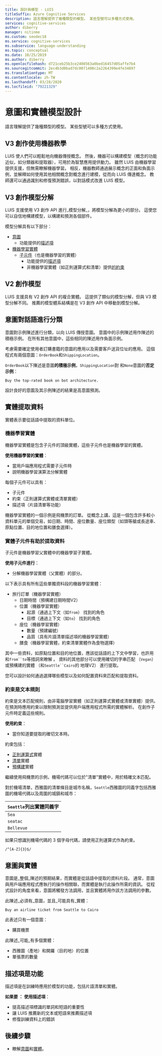 ```yaml
---
title: 設計與模型 - LUIS
titleSuffix: Azure Cognitive Services
description: 語言理解提供了幾種類型的模型。 某些型號可以多種方式使用。
services: cognitive-services
author: diberry
manager: nitinme
ms.custom: seodec18
ms.service: cognitive-services
ms.subservice: language-understanding
ms.topic: conceptual
ms.date: 10/25/2019
ms.author: diberry
ms.openlocfilehash: d721ceb25b3ce2408563a0bed16457d05affe7b4
ms.sourcegitcommit: 2ec4b3d0bad7dc0071400c2a2264399e4fe34897
ms.translationtype: MT
ms.contentlocale: zh-TW
ms.lasthandoff: 03/28/2020
ms.locfileid: "79221329"
---
```

# <a name="design-with-intent-and-entity-models"></a>意圖和實體模型設計 

語言理解提供了幾種類型的模型。 某些型號可以多種方式使用。 

## <a name="v3-authoring-uses-machine-teaching"></a>V3 創作使用機器教學

LUIS 使人們可以輕鬆地向機器傳授概念。 然後，機器可以構建模型（概念的功能近似，如分類器和提取器），可用於為智慧應用提供動力。 雖然 LUIS 由機器學習提供支援，但無需瞭解機器學習。 相反，機器教師通過展示概念的正面和負面示例，並解釋如何使用其他相關概念對概念進行建模，從而向 LUIS 傳達概念。 教師還可以通過識別和修復預測錯誤，以對話模式改進 LUIS 模型。 

## <a name="v3-authoring-model-decomposition"></a>V3 創作模型分解

LUIS 支援使用 V3 創作 API 進行_模型分解_，將模型分解為更小的部分。 這使您可以自信地構建模型，以構建和預測各個部件。

模型分解具有以下部分：

* [意圖](#intents-classify-utterances)
    * 功能提供的[描述項](#descriptors-are-features)
* [機器學習實體](#machine-learned-entities)
    * [子元件](#entity-subcomponents-help-extract-data)（也是機器學習的實體）
        * 功能提供的[描述項](#descriptors-are-features) 
        * 非機器學習實體（如正則運算式和清單）提供[的約束](#constraints-are-text-rules)

## <a name="v2-authoring-models"></a>V2 創作模型

LUIS 支援具有 V2 創作 API 的複合實體。 這提供了類似的模型分解，但與 V3 模型分解不同。 推薦的模型體系結構是在 V3 創作 API 中移動到模型分解。 

## <a name="intents-classify-utterances"></a>意圖對話語進行分類

意圖對示例陳述進行分類，以向 LUIS 傳授意圖。 意圖中的示例陳述用作陳述的積極示例。 在所有其他意圖中，這些相同的陳述用作負面示例。

考慮需要確定使用者訂購書籍的意圖的應用以及需要客戶送貨位址的應用。 這個程式有兩個意圖：`OrderBook`和`ShippingLocation`。

`OrderBook`以下陳述是意圖**的積極示例**，`ShippingLocation`對 和`None`意圖的**否定示例**： 

`Buy the top-rated book on bot architecture.`

設計良好的意圖及其示例陳述的結果是高意圖預測。 

## <a name="entities-extract-data"></a>實體提取資料

實體表示要從話語中提取的資料單位。 

### <a name="machine-learned-entities"></a>機器學習實體

機器學習實體是包含子元件的頂級實體，這些子元件也是機器學習的實體。 

**使用機器學習的實體**：

* 當用戶端應用程式需要子元件時
* 説明機器學習演算法分解實體

每個子元件可以具有：

* 子元件
* 約束（正則運算式實體或清單實體）
* 描述項（片語清單等功能） 

機器學習實體的一個示例是飛機票的訂單。 從概念上講，這是一個包含許多較小資料單元的單個交易，如日期、時間、座位數量、座位類型（如頭等艙或長途車、原點位置、目的地位置和膳食選擇）。


### <a name="entity-subcomponents-help-extract-data"></a>實體子元件有助於提取資料

子元件是機器學習父實體中的機器學習子實體。 

**使用子元件進行**：

* 分解機器學習實體（父實體）的部分。

以下表示具有所有這些單獨資料段的機器學習實體：

* 旅行訂單（機器學習實體）
    * 日期時間（預構建日期時間V2）
    * 位置（機器學習實體）
        * 起源（通過上下文（如`from`） 找到的角色
        * 目標（通過上下文（如`to`） 找到的角色
    * 座位（機器學習實體）
        * 數量（預建編號）
        * 品質（具有片語清單描述項的機器學習實體）
    * 膳食（機器學習實體，約束清單實體作為食物選擇）

其中一些資料，如原點位置和目的地位置，應該從話語的上下文中學習，也許用 和`from``to`等措詞來瞭解 。 資料的其他部分可以使用確切的字串匹配 （`Vegan`） 或預構建的實體 （和`Seattle``Cairo`的 地理V2） 進行提取。 

您可以設計如何通過選擇哪些模型以及如何配置資料來匹配和提取資料。

### <a name="constraints-are-text-rules"></a>約束是文本規則

約束是文本匹配規則，由非電腦學習實體（如正則運算式實體或清單實體）提供。 在預測時應用約束以限制預測並提供用戶端應用程式所需的實體解析。 在創作子元件時定義這些規則。 

**使用約束**：
* 當你知道要提取的確切文本時。

約束包括：

* [正則運算式](reference-entity-regular-expression.md)實體
* [清單](reference-entity-list.md)實體 
* [預構建](luis-reference-prebuilt-entities.md)實體

繼續使用飛機票的示例，機場代碼可以位於"清單"實體中，用於精確文本匹配。 

對於機場清單，西雅圖的清單條目是城市名稱，`Seattle`西雅圖的同義字包括西雅圖的機場代碼以及周圍的城鎮和城市：

|`Seattle`列出實體同義字|
|--|
|`Sea`|
|`seatac`|
|`Bellevue`|

如果只想識別機場代碼的 3 個字母代碼，請使用正則運算式作為約束。 

`/^[A-Z]{3}$/`

## <a name="intents-versus-entities"></a>意圖與實體

意圖是_整個_陳述的預期結果，而實體是從話語中提取的資料片段。 通常，意圖與用戶端應用程式應執行的操作相關聯，而實體是執行此操作所需的資訊。 從程式設計的角度來看，意圖將觸發方法調用，並且實體將用作該方法調用的參數。

此陳述_必須有_意圖，並且_可能具有_實體：

`Buy an airline ticket from Seattle to Cairo`

此表述只有一個意圖：

* 購買機票

此陳述_可能_有多個實體：

* 西雅圖（產地）和開羅（目的地）的位置
* 單張票的數量

## <a name="descriptors-are-features"></a>描述項是功能

描述項是在訓練時應用於模型的功能，包括片語清單和實體。 

**如果要 ： 使用描述項**：

* 提高描述項標識的單詞和短語的重要性
* 讓 LUIS 推薦新的文本或短語來推薦描述項
* 修復訓練資料上的錯誤

## <a name="next-steps"></a>後續步驟

* 瞭解[意圖](luis-concept-intent.md)和[實體](luis-concept-entity-types.md)。 